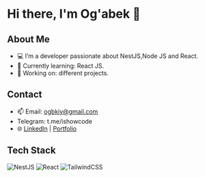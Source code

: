 # Hi there, I'm Og'abek 👋

## About Me
- 💻 I’m a developer passionate about NestJS,Node JS and React.
- 🌱 Currently learning: React JS.
- 🚀 Working on: different projects.

## Contact
- 📫 Email: ogbkiy@gmail.com
- Telegram: t.me/ishowcode
- 🌐 [LinkedIn](https://linkedin.com/in/yourprofile) | [Portfolio](https://ogabek-portolio.netlify.app)

## Tech Stack
![NestJS](https://img.shields.io/badge/NestJS-E0234E?style=for-the-badge&logo=nestjs&logoColor=white)
![React](https://img.shields.io/badge/React-61DAFB?style=for-the-badge&logo=react&logoColor=black)
![TailwindCSS](https://img.shields.io/badge/TailwindCSS-38B2AC?style=for-the-badge&logo=tailwind-css&logoColor=white)


